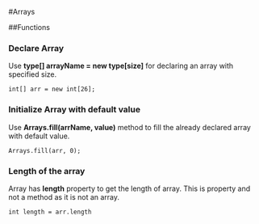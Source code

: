 #Arrays

##Functions

### Declare Array
Use **type[] arrayName = new type[size]** for declaring an array with specified size.
```
int[] arr = new int[26];
```

### Initialize Array with default value
Use **Arrays.fill(arrName, value)** method to fill the already declared array with default value.
```
Arrays.fill(arr, 0);
```

### Length of the array
Array has **length** property to get the length of array.
This is property and not a method as it is not an array.
```
int length = arr.length
```

